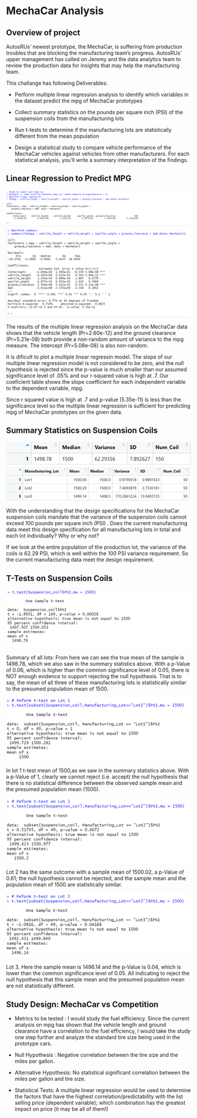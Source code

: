 # MechaCar Analysis


## Overview of project

AutosRUs’ newest prototype, the MechaCar, is suffering from production troubles that are blocking the manufacturing team’s progress. 
AutosRUs’ upper management has called on Jeremy and the data analytics team to review the production data for insights that may help the manufacturing team.

This challange has following Deliverables:

* Perform multiple linear regression analysis to identify which variables in the dataset predict the mpg of MechaCar prototypes

* Collect summary statistics on the pounds per square inch (PSI) of the suspension coils from the manufacturing lots

* Run t-tests to determine if the manufacturing lots are statistically different from the mean population

* Design a statistical study to compare vehicle performance of the MechaCar vehicles against vehicles from other manufacturers. For each statistical analysis, you’ll write a summary interpretation of the findings.

## Linear Regression to Predict MPG

![Linear_Regression](https://github.com/rachanamule/MechaCar_Statistical_Analysis/blob/fa8d911912cf9407f05edfc59bf9c2b5e910d907/Resources/linear_regression.png)
![Summary](https://github.com/rachanamule/MechaCar_Statistical_Analysis/blob/fa8d911912cf9407f05edfc59bf9c2b5e910d907/Resources/Summary_linear_regression.png)

The results of the multiple linear regression analysis on the MechaCar data shows that the vehicle length (Pr=2.60e-12) and the ground clearance (Pr=5.21e-08) both provide a non-random amount of variance to the mpg measure. The intercept (Pr=5.08e-08) is also non-random.

It is dificult to plot a multiple linear regressin model. The slope of our multiple linear regression model is not considered to be zero, and the null hypothesis is rejected since the p-value is much smaller than our assumed significance level of .05% and our r-squared value is high at .7. Our coeficient table shows the slope coefficient for each independent variable to the dependent variable, mpg.

Since r squared value is high at .7 and p-value (5.35e-11) is less than the significance level so the multiple linear regression is sufficient for predicting mpg of MechaCar prototypes on the given data. 

## Summary Statistics on Suspension Coils

![Total Summary](https://github.com/rachanamule/MechaCar_Statistical_Analysis/blob/fa8d911912cf9407f05edfc59bf9c2b5e910d907/Resources/total_summary.png)
![Lot Summary](https://github.com/rachanamule/MechaCar_Statistical_Analysis/blob/fa8d911912cf9407f05edfc59bf9c2b5e910d907/Resources/lot_summary.png)

With the understanding that the design specifications for the MechaCar suspension coils mandate that the variance of the suspension coils cannot exceed 100 pounds per square inch (PSI) .
Does the current manufacturing data meet this design specification for all manufacturing lots in total and each lot individually? Why or why not?

If we look at the entire population of the production lot, the variance of the coils is 62.29 PSI, which is well within the 100 PSI variance requirement. So the current manufacturing data meet the design requirement.


## T-Tests on Suspension Coils

![t-test](https://github.com/rachanamule/MechaCar_Statistical_Analysis/blob/fa8d911912cf9407f05edfc59bf9c2b5e910d907/Resources/one_sample_t-test.png)

Summary of all lots:
From here we can see the true mean of the sample is 1498.78, which we also saw in the summary statistics above. With a p-Value of 0.06, which is higher than the common significance level of 0.05, there is NOT enough evidence to support rejecting the null hypothesis. That is to say, the mean of all three of these manufacturing lots is statistically similar to the presumed population mean of 1500.

![lot1](https://github.com/rachanamule/MechaCar_Statistical_Analysis/blob/fa8d911912cf9407f05edfc59bf9c2b5e910d907/Resources/t-test_lot1.png)

In lot 1 t-test mean of 1500,as we saw in the summary statistics above. With a p-Value of 1, clearly we cannot reject (i.e. accept) the null hypothesis that there is no statistical difference between the observed sample mean and the presumed population mean (1500).

![lot2](https://github.com/rachanamule/MechaCar_Statistical_Analysis/blob/fa8d911912cf9407f05edfc59bf9c2b5e910d907/Resources/t-test_lot2.png)

Lot 2 has the same outcome with a sample mean of 1500.02, a p-Value of 0.61; the null hypothesis cannot be rejected, and the sample mean and the population mean of 1500 are statistically similar.

![lot3](https://github.com/rachanamule/MechaCar_Statistical_Analysis/blob/fa8d911912cf9407f05edfc59bf9c2b5e910d907/Resources/t-test_lot3.png)

Lot 3, Here the sample mean is 1496.14 and the p-Value is 0.04, which is lower than the common significance level of 0.05. All indicating to reject the null hypothesis that this sample mean and the presumed population mean are not statistically different.

## Study Design: MechaCar vs Competition

* Metrics to be tested :
    I would study the fuel efficiency. Since the current analysis on mpg has shown that the vehicle length and ground clearance have a correlation to the fuel efficiency, I would take the study one step further and analyze the standard tire size being used in the prototype cars.   

* Null Hypothesis : Negative correlation between the tire size and the miles per gallon.

* Alternative Hypothesis: No statistical significant correlation between the miles per gallon and tire size.

* Statistical Tests: A multiple linear regression would be used to determine the factors that have the highest correlation/predictability with the list selling price (dependent variable); which combination has the greatest impact on price (it may be all of them!)
